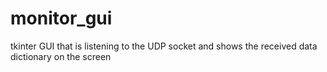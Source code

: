 # monitor_gui
tkinter GUI that is listening to the UDP socket and shows the received data dictionary on the screen
